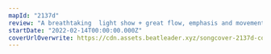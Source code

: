 ```yaml
---
mapId: "2137d"
review: "A breathtaking  light show + great flow, emphasis and movement in the mapping combine to make this map a fully immersive and engaging experience! The 3.25 to 6.88 diff spread makes it accessible to almost all players and the lower diffs are as much fun as the uppers!"
startDate: "2022-02-14T00:00:00.000Z"
coverUrlOverwrite: https://cdn.assets.beatleader.xyz/songcover-2137d-cover.jpg
---
```

